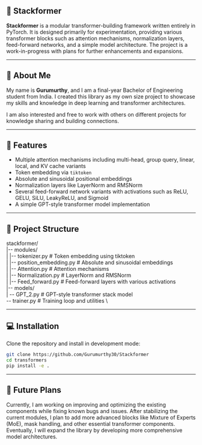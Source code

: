 ## 🧱 Stackformer

**Stackformer** is a modular transformer-building framework written entirely in PyTorch. It is designed primarily for experimentation, providing various transformer blocks such as attention mechanisms, normalization layers, feed-forward networks, and a simple model architecture. The project is a work-in-progress with plans for further enhancements and expansions.

---

## 📖 About Me

My name is **Gurumurthy**, and I am a final-year Bachelor of Engineering student from India. I created this library as my own size project to showcase my skills and knowledge in deep learning and transformer architectures.

I am also interested and free to work with others on different projects for knowledge sharing and building connections.

---

## 🌟 Features

- Multiple attention mechanisms including multi-head, group query, linear, local, and KV cache variants  
- Token embedding via `tiktoken`  
- Absolute and sinusoidal positional embeddings  
- Normalization layers like LayerNorm and RMSNorm  
- Several feed-forward network variants with activations such as ReLU, GELU, SiLU, LeakyReLU, and Sigmoid  
- A simple GPT-style transformer model implementation  

---

## 📁 Project Structure

stackformer/ \
|-- modules/ \
|   |-- tokenizer.py            # Token embedding using tiktoken \
|   |-- position_embedding.py   # Absolute and sinusoidal embeddings \
|   |-- Attention.py            # Attention mechanisms \
|   |-- Normalization.py        # LayerNorm and RMSNorm \
|   |-- Feed_forward.py         # Feed-forward layers with various activations \
|-- models/ \
|   -- GPT_2.py               # GPT-style transformer stack model \
-- trainer.py                 # Training loop and utilities \

---

## 💻 Installation

Clone the repository and install in development mode:

```bash
git clone https://github.com/Gurumurthy30/Stackformer
cd transformers
pip install -e .
```

---

## 🚀 Future Plans
Currently, I am working on improving and optimizing the existing components while fixing known bugs and issues. After stabilizing the current modules, I plan to add more advanced blocks like Mixture of Experts (MoE), mask handling, and other essential transformer components. Eventually, I will expand the library by developing more comprehensive model architectures.
